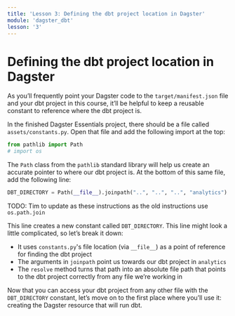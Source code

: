 ```yaml
---
title: 'Lesson 3: Defining the dbt project location in Dagster'
module: 'dagster_dbt'
lesson: '3'
---
```


# Defining the dbt project location in Dagster

As you’ll frequently point your Dagster code to the `target/manifest.json` file and your dbt project in this course, it’ll be helpful to keep a reusable constant to reference where the dbt project is.

In the finished Dagster Essentials project, there should be a file called `assets/constants.py`. Open that file and add the following import at the top:

```python
from pathlib import Path
# import os
```

The `Path` class from the `pathlib` standard library will help us create an accurate pointer to where our dbt project is. At the bottom of this same file, add the following line:

```python
DBT_DIRECTORY = Path(__file__).joinpath("..", "..", "..", "analytics").resolve()
```

TODO: Tim to update as these instructions as the old instructions use `os.path.join`

This line creates a new constant called `DBT_DIRECTORY`. This line might look a little complicated, so let’s break it down:

- It uses `constants.py`'s file location (via `__file__`) as a point of reference for finding the dbt project
- The arguments in `joinpath` point us towards our dbt project in `analytics`
- The `resolve` method turns that path into an absolute file path that points to the dbt project correctly from any file we’re working in

Now that you can access your dbt project from any other file with the `DBT_DIRECTORY` constant, let’s move on to the first place where you’ll use it: creating the Dagster resource that will run dbt.
